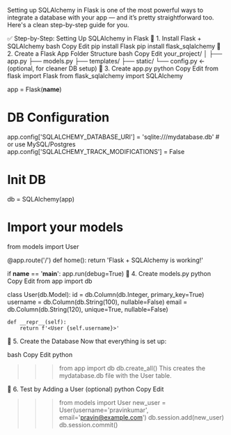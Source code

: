  Setting up SQLAlchemy in Flask is one of the most powerful ways to integrate a database with your app — and it’s pretty straightforward too. Here's a clean step-by-step guide for you.

✅ Step-by-Step: Setting Up SQLAlchemy in Flask
🧱 1. Install Flask + SQLAlchemy
bash
Copy
Edit
pip install Flask
pip install flask_sqlalchemy
📁 2. Create a Flask App Folder Structure
bash
Copy
Edit
your_project/
│
├── app.py
├── models.py
├── templates/
├── static/
└── config.py   ← (optional, for cleaner DB setup)
📝 3. Create app.py
python
Copy
Edit
from flask import Flask
from flask_sqlalchemy import SQLAlchemy

app = Flask(__name__)

# DB Configuration
app.config['SQLALCHEMY_DATABASE_URI'] = 'sqlite:///mydatabase.db'  # or use MySQL/Postgres
app.config['SQLALCHEMY_TRACK_MODIFICATIONS'] = False

# Init DB
db = SQLAlchemy(app)

# Import your models
from models import User

@app.route('/')
def home():
    return 'Flask + SQLAlchemy is working!'

if __name__ == '__main__':
    app.run(debug=True)
🧬 4. Create models.py
python
Copy
Edit
from app import db

class User(db.Model):
    id = db.Column(db.Integer, primary_key=True)
    username = db.Column(db.String(100), nullable=False)
    email = db.Column(db.String(120), unique=True, nullable=False)

    def __repr__(self):
        return f'<User {self.username}>'
🔧 5. Create the Database
Now that everything is set up:

bash
Copy
Edit
python
>>> from app import db
>>> db.create_all()
This creates the mydatabase.db file with the User table.

🧪 6. Test by Adding a User (optional)
python
Copy
Edit
>>> from models import User
>>> new_user = User(username='pravinkumar', email='pravin@example.com')
>>> db.session.add(new_user)
>>> db.session.commit()
